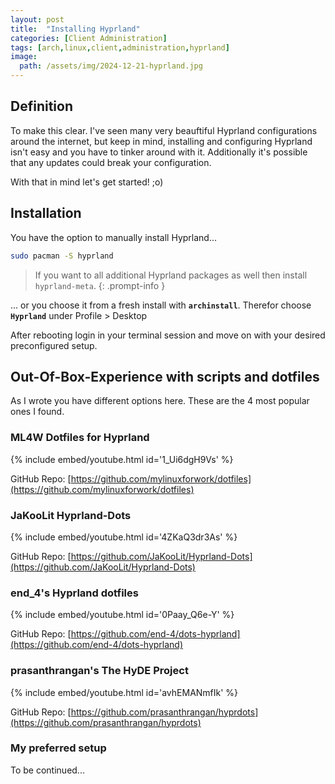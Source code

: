 ```yaml
---
layout: post
title:  "Installing Hyprland"
categories: [Client Administration]
tags: [arch,linux,client,administration,hyprland]
image:
  path: /assets/img/2024-12-21-hyprland.jpg
---
```


## Definition
To make this clear. I've seen many very beauftiful Hyprland configurations around the internet, but keep in mind, installing and configuring Hyprland isn't easy and you have to tinker around with it. Additionally it's possible that any updates could break your configuration.

With that in mind let's get started! ;o)

## Installation
You have the option to manually install Hyprland...
```bash
sudo pacman -S hyprland
```
> If you want to all additional Hyprland packages as well then install ```hyprland-meta```.
{: .prompt-info }

... or you choose it from a fresh install with **`archinstall`**.
Therefor choose **`Hyprland`** under Profile > Desktop

After rebooting login in your terminal session and move on with your desired preconfigured setup.

## Out-Of-Box-Experience with scripts and dotfiles
As I wrote you have different options here. These are the 4 most popular ones I found.

### ML4W Dotfiles for Hyprland

{% include embed/youtube.html id='1_Ui6dgH9Vs' %}

GitHub Repo: [https://github.com/mylinuxforwork/dotfiles](https://github.com/mylinuxforwork/dotfiles)

### JaKooLit Hyprland-Dots

{% include embed/youtube.html id='4ZKaQ3dr3As' %}

GitHub Repo: [https://github.com/JaKooLit/Hyprland-Dots](https://github.com/JaKooLit/Hyprland-Dots)

### end_4's Hyprland dotfiles

{% include embed/youtube.html id='0Paay_Q6e-Y' %}

GitHub Repo: [https://github.com/end-4/dots-hyprland](https://github.com/end-4/dots-hyprland)

### prasanthrangan's The HyDE Project

{% include embed/youtube.html id='avhEMANmfIk' %}

GitHub Repo: [https://github.com/prasanthrangan/hyprdots](https://github.com/prasanthrangan/hyprdots)

### My preferred setup

To be continued...
